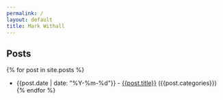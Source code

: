 ```yaml
---
permalink: /
layout: default
title: Mark Withall
---
```


Posts
--

{% for post in site.posts %}
* {{post.date | date: "%Y-%m-%d"}} - [{{post.title}}]({{post.url}}) ({{post.categories}})
{% endfor %}

